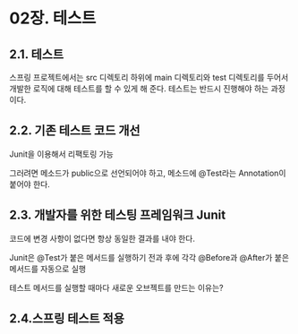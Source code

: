 # 02장. 테스트
## 2.1. 테스트
스프링 프로젝트에서는 src 디렉토리 하위에 main 디렉토리와 test 디렉토리를 두어서 개발한 로직에 대해 테스트를 할 수 있게 해 준다.
테스트는 반드시 진행해야 하는 과정이다.

## 2.2. 기존 테스트 코드 개선
Junit을 이용해서 리팩토링 가능

그러려면 메소드가 public으로 선언되어야 하고, 메소드에 @Test라는 Annotation이 붙어야 한다.

## 2.3. 개발자를 위한 테스팅 프레임워크 Junit
코드에 변경 사항이 없다면 항상 동일한 결과를 내야 한다.

Junit은 @Test가 붙은 메서드를 실행하기 전과 후에 각각 @Before과 @After가 붙은 메서드를 자동으로 실행

테스트 메서드를 실행할 때마다 새로운 오브젝트를 만드는 이유는?

## 2.4.스프링 테스트 적용
